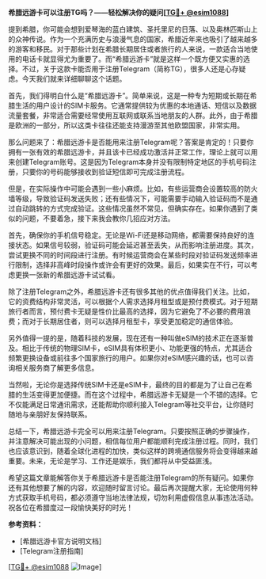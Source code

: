 **希腊远游卡可以注册TG吗？——轻松解决你的疑问[[TG💪+ @esim1088](https://t.me/s/esim1088)]**

提到希腊，你可能会想到爱琴海的蓝白建筑、圣托里尼的日落、以及奥林匹斯山上的众神传说。作为一个充满历史与浪漫气息的国家，希腊近年来也吸引了越来越多的游客和移民。对于那些计划在希腊长期居住或者旅行的人来说，一款适合当地使用的电话卡就显得尤为重要了。而“希腊远游卡”就是这样一个既方便又实惠的选择。不过，关于这款卡能否用于注册Telegram（简称TG），很多人还是心存疑虑。今天我们就来详细聊聊这个话题。

首先，我们得明白什么是“希腊远游卡”。简单来说，这是一种专为短期或长期在希腊生活的用户设计的SIM卡服务。它通常提供较为优惠的本地通话、短信以及数据流量套餐，非常适合需要经常使用互联网或联系当地朋友的人群。此外，由于希腊是欧洲的一部分，所以这类卡往往还能支持漫游至其他欧盟国家，非常实用。

那么问题来了：希腊远游卡是否能用来注册Telegram呢？答案是肯定的！只要你拥有一张有效的希腊远游卡，并且该卡已经成功激活并正常工作，理论上就可以用来创建Telegram账号。这是因为Telegram本身并没有限制特定地区的手机号码注册，只要你的号码能够接收到验证短信即可完成注册流程。

但是，在实际操作中可能会遇到一些小麻烦。比如，有些运营商会设置较高的防火墙等级，导致验证码发送失败；还有些情况下，可能需要手动输入验证码而不是通过自动跳转的方式完成验证。这些情况虽然不常见，但确实存在。如果你遇到了类似的问题，不要着急，接下来我会教你几招应对方法。

首先，确保你的手机信号稳定。无论是Wi-Fi还是移动网络，都需要保持良好的连接状态。如果信号较弱，验证码可能会延迟甚至丢失，从而影响注册进度。其次，尝试更换不同的时间段进行注册。有时候运营商会在某些时段对验证码发送频率进行限制，选择非高峰时段操作或许会有更好的效果。最后，如果实在不行，可以考虑更换一张新的希腊远游卡试试看。

除了注册Telegram之外，希腊远游卡还有很多其他的优点值得我们关注。比如，它的资费结构非常灵活，可以根据个人需求选择月租型或是预付费模式。对于短期旅行者而言，预付费卡无疑是性价比最高的选择，因为它避免了不必要的费用浪费；而对于长期居住者，则可以选择月租型卡，享受更加稳定的通信体验。

另外值得一提的是，随着科技的发展，现在还有一种叫做eSIM的技术正在逐渐普及。相比于传统的物理SIM卡，eSIM具有体积更小、功能更强的特点，尤其适合频繁更换设备或前往多个国家旅行的用户。如果你对eSIM感兴趣的话，也可以咨询相关服务商了解更多信息。

当然啦，无论你是选择传统SIM卡还是eSIM卡，最终的目的都是为了让自己在希腊的生活变得更加便捷。而在这个过程中，希腊远游卡无疑是一个不错的选择。它不仅能满足日常通讯需求，还能帮助你顺利接入Telegram等社交平台，让你随时随地与亲朋好友保持联系。

总结一下，希腊远游卡完全可以用来注册Telegram。只要按照正确的步骤操作，并注意解决可能出现的小问题，相信每位用户都能顺利完成注册过程。同时，我们也应该意识到，随着全球化进程的加快，类似这样的跨境通信服务将会变得越来越重要。未来，无论是学习、工作还是娱乐，我们都将从中受益匪浅。

希望这篇文章能解答你关于希腊远游卡是否能注册Telegram的所有疑问。如果你还有其他想要了解的内容，欢迎随时留言讨论。最后再次提醒大家，无论使用何种方式获取手机号码，都必须遵守当地法律法规，切勿利用虚假信息从事违法活动。祝各位在希腊度过一段愉快美好的时光！

**参考资料：**
- [希腊远游卡官方说明文档]
- [Telegram注册指南]

[[TG💪+ @esim1088](https://t.me/s/esim1088) ![Image](https://i.postimg.cc/4NQfJmqS/Snipaste-2025-05-13-00-14-12.png)]
